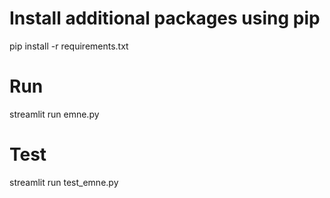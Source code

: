 
# Install additional packages using pip
pip install -r requirements.txt

# Run
streamlit run emne.py

# Test
streamlit run test_emne.py
